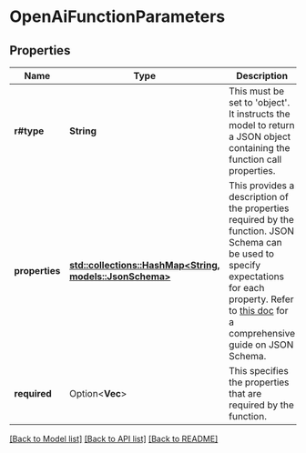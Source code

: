 # OpenAiFunctionParameters

## Properties

Name | Type | Description | Notes
------------ | ------------- | ------------- | -------------
**r#type** | **String** | This must be set to 'object'. It instructs the model to return a JSON object containing the function call properties. | 
**properties** | [**std::collections::HashMap<String, models::JsonSchema>**](JsonSchema.md) | This provides a description of the properties required by the function. JSON Schema can be used to specify expectations for each property. Refer to [this doc](https://ajv.js.org/json-schema.html#json-data-type) for a comprehensive guide on JSON Schema. | 
**required** | Option<**Vec<String>**> | This specifies the properties that are required by the function. | [optional]

[[Back to Model list]](../README.md#documentation-for-models) [[Back to API list]](../README.md#documentation-for-api-endpoints) [[Back to README]](../README.md)


